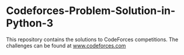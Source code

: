 # Codeforces-Problem-Solution-in-Python-3
This repository contains the solutions to CodeForces competitions.
  The challenges can be found at www.codeforces.com
